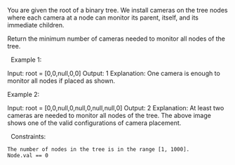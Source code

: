You are given the root of a binary tree. We install cameras on the tree nodes where each camera at a node can monitor its parent, itself, and its immediate children.

Return the minimum number of cameras needed to monitor all nodes of the tree.

 
Example 1:

Input: root = [0,0,null,0,0]
Output: 1
Explanation: One camera is enough to monitor all nodes if placed as shown.


Example 2:

Input: root = [0,0,null,0,null,0,null,null,0]
Output: 2
Explanation: At least two cameras are needed to monitor all nodes of the tree. The above image shows one of the valid configurations of camera placement.


 
Constraints:


	The number of nodes in the tree is in the range [1, 1000].
	Node.val == 0

